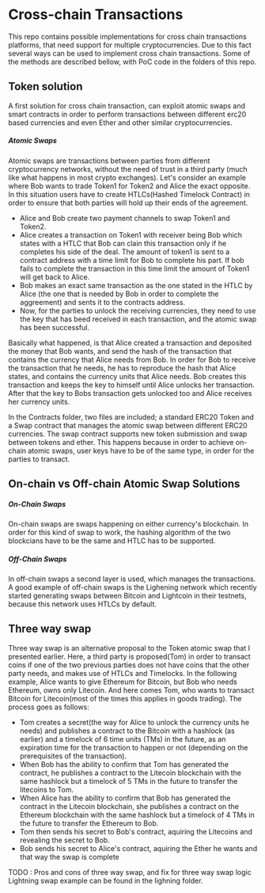 # Cross-chain Transactions

This repo contains possible implementations for cross chain transactions platforms, that need support for multiple cryptocurrencies. Due to this fact several ways can be used to implement cross chain transactions. Some of the methods are described bellow, with PoC code in the folders of this repo.

## Token solution

A first solution for cross chain transaction, can exploit atomic swaps and smart contracts in order to perform transactions between different erc20 based currencies and even Ether and other similar cryptocurrencies.

##### Atomic Swaps

Atomic swaps are transactions between parties from different cryptocurrency networks, without the need of trust in a third party (much like what happens in most crypto exchanges). Let's consider an example where Bob wants to trade Token1 for Token2 and Alice the exact opposite. In this situation users have to create HTLCs(Hashed Timelock Contract) in order to ensure that both parties will hold up their ends of the agreement. 

- Alice and Bob create two payment channels to swap Token1 and Token2.
- Alice creates a transaction on Token1 with receiver being Bob which states with a HTLC that Bob can clain this transaction only if he completes his side of the deal. The amount of token1 is sent to a contract address with a time limit for Bob to complete his part. If bob fails to complete the transaction in this time limit the amount of Token1 will get back to Alice.
- Bob makes an exact same transaction as the one stated in the HTLC by Alice (the one that is needed by Bob in order to complete the aggreement) and sents it to the contracts address.
- Now, for the parties to unlock the receiving currencies, they need to use the key that has beed received in each transaction, and the atomic swap has been successful. 

Basically what happened, is that Alice created a transaction and deposited the money that Bob wants, and send the hash of the transaction that contains the currency that Alice needs from Bob. In order for Bob to receive the transaction that he needs, he has to reproduce the hash that Alice states, and contains the currency units that Alice needs. Bob creates this transaction and keeps the key to himself until Alice unlocks her transaction. After that the key to Bobs transaction gets unlocked too and Alice receives her currency units. 

In the Contracts folder, two files are included; a standard ERC20 Token and a Swap contract that manages the atomic swap between different ERC20 currencies. The swap contract supports new token submission and swap between tokens and ether. This happens because in order to achieve on-chain atomic swaps, user keys have to be of the same type, in order for the parties to transact.

## On-chain vs Off-chain Atomic Swap Solutions

##### On-Chain Swaps

On-chain swaps are swaps happening on either currency's blockchain. In order for this kind of swap to work, the hashing algorithm of the two blockcians have to be the same and HTLC has to be supported.

##### Off-Chain Swaps

In off-chain swaps a second layer is used, which manages the transactions. A good example of off-chain swaps is the Lighening network which recently started generating swaps between Bitcoin and Lightcoin in their testnets, because this network uses HTLCs by default.

## Three way swap

Three way swap is an alternative proposal to the Token atomic swap that I presented earlier. Here, a third party is proposed(Tom) in order to transact coins if one of the two previous parties does not have coins that the other party needs, and makes use of HTLCs and Timelocks. In the following example, Alice wants to give Ethereum for Bitcoin, but Bob who needs Ethereum, owns only Litecoin. And here comes Tom, who wants to transact Bitcoin for Litecoin(most of the times this applies in goods trading). The process goes as follows:

- Tom creates a secret(the way for Alice to unlock the currency units he needs) and publishes a contract to the Bitcoin with a hashlock (as earlier) and a timelock of 6 time units (TMs) in the future, as an expiration time for the transaction to happen or not (depending on the prerequisites of the transaction).
- When Bob has the ability to confirm that Tom has generated the contract, he publishes a contract to the Litecoin blockchain with the same hashlock but a timelock of 5 TMs in the future to transfer the litecoins to Tom.
- When Alice has the ability to confirm that Bob has generated the contract in the Litecoin blockchain, she publishes a contract on the Ethereum blockchain with the same hashlock but a timelock of 4 TMs in the future to transfer the Ethereum to Bob.
- Tom then sends his secret to Bob's contract, aquiring the Litecoins and revealing the secret to Bob.
- Bob sends his secret to Alice's contract, aquiring the Ether he wants and that way the swap is complete

TODO : Pros and cons of three way swap, and fix for three way swap logic
Lightning swap example can be found in the lighning folder.
